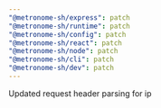 ```yaml
---
"@metronome-sh/express": patch
"@metronome-sh/runtime": patch
"@metronome-sh/config": patch
"@metronome-sh/react": patch
"@metronome-sh/node": patch
"@metronome-sh/cli": patch
"@metronome-sh/dev": patch
---
```


Updated request header parsing for ip
